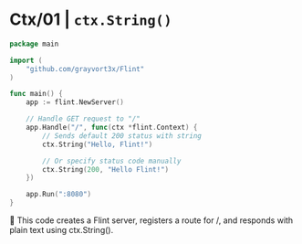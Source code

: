 # Ctx/01 | `ctx.String()`

```go
package main

import (
    "github.com/grayvort3x/Flint"
)

func main() {
    app := flint.NewServer()

    // Handle GET request to "/"
    app.Handle("/", func(ctx *flint.Context) {
        // Sends default 200 status with string
        ctx.String("Hello, Flint!")

        // Or specify status code manually
        ctx.String(200, "Hello Flint!")
    })

    app.Run(":8080")
}

```

🧠 This code creates a Flint server, registers a route for /, and responds with plain text using ctx.String().